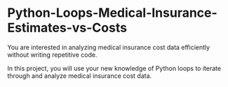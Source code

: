 # Python-Loops-Medical-Insurance-Estimates-vs-Costs
You are interested in analyzing medical insurance cost data efficiently without writing repetitive code.  

In this project, you will use your new knowledge of Python loops to iterate through and analyze medical insurance cost data.
